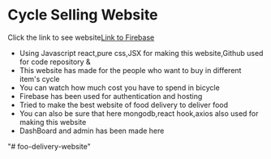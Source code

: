 # Cycle Selling Website 
Click the link to see website[Link to Firebase ](https://food-delivery-website-7e5fa.firebaseapp.com/)

- Using Javascript react,pure css,JSX for making this website,Github used for code repository &
- This website has made for the people who want to buy in different item's cycle
- You can watch how much cost  you have to spend in bicycle 
- Firebase has been used for authentication and hosting
- Tried to make the best website of food delivery to deliver food
- You can also be sure that here mongodb,react hook,axios also used for making this website
- DashBoard and admin has been made here


<!-- ?edit of readme file -->"# foo-delivery-website" 
